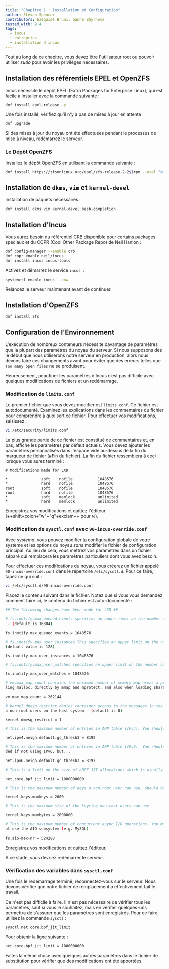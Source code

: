 ```yaml
---
title: "Chapitre 1 : Installation et Configuration"
author: Steven Spencer
contributors: Ezequiel Bruni, Ganna Zhyrnova
tested_with: 9.4
tags:
  - incus
  - entreprise
  - installation d'incus
---
```


Tout au long de ce chapitre, vous devez être l'utilisateur root ou pouvoir utiliser _sudo_ pour avoir les privilèges nécessaires.

## Installation des référentiels EPEL et OpenZFS

Incus nécessite le dépôt EPEL (Extra Packages for Enterprise Linux), qui est facile à installer avec la commande suivante :

```bash
dnf install epel-release -y
```

Une fois installé, vérifiez qu'il n'y a pas de mises à jour en attente :

```bash
dnf upgrade
```

Si des mises à jour du noyau ont été effectuées pendant le processus de mise à niveau, redémarrez le serveur.

### Le Dépôt OpenZFS

Installez le dépôt OpenZFS en utilisant la commande suivante :

```bash
dnf install https://zfsonlinux.org/epel/zfs-release-2-2$(rpm --eval "%{dist}").noarch.rpm
```

## Installation de `dkms`, `vim` et `kernel-devel`

Installation de paquets nécessaires :

```bash
dnf install dkms vim kernel-devel bash-completion
```

## Installation d'Incus

Vous aurez besoin du référentiel CRB disponible pour certains packages spéciaux et du COPR (Cool Other Package Repo) de Neil Hanlon :

```bash
dnf config-manager --enable crb
dnf copr enable neil/incus
dnf install incus incus-tools
```

Activez et démarrez le service `incus`  :

```bash
systemctl enable incus --now
```

Relancez le serveur maintenant avant de continuer.

## Installation d'OpenZFS

```bash
dnf install zfs
```

## Configuration de l'Environnement

L'exécution de nombreux conteneurs nécessite davantage de paramètres que la plupart des paramètres du noyau du serveur. Si nous supposons dès le début que nous utiliserons notre serveur en production, alors nous devons faire ces changements avant pour éviter que des erreurs telles que `Too many open files` ne se produisent.

Heureusement, peaufiner les paramètres d’Incus n’est pas difficile avec quelques modifications de fichiers et un redémarrage.

### Modification de `limits.conf`

Le premier fichier que vous devez modifier est `limits.conf`. Ce fichier est autodocumenté. Examinez les explications dans les commentaires du fichier pour comprendre à quoi sert ce fichier. Pour effectuer vos modifications, saisissez :

```bash
vi /etc/security/limits.conf
```

La plus grande partie de ce fichier est constitué de commentaires et, en bas, affiche les paramètres par défaut actuels. Vous devez ajouter les paramètres personnalisés dans l'espace vide au-dessus de la fin du marqueur de fichier (#Fin du fichier). La fin du fichier ressemblera à ceci lorsque vous aurez terminé :

```text
# Modifications made for LXD

*               soft    nofile           1048576
*               hard    nofile           1048576
root            soft    nofile           1048576
root            hard    nofile           1048576
*               soft    memlock          unlimited
*               hard    memlock          unlimited
```

Enregistrez vos modifications et quittez l'éditeur (++shift+colon+"w"+"q"+exclam++ pour _vi_).

### Modification de `sysctl.conf` avec `90-incus-override.conf`

Avec _systemd_, vous pouvez modifier la configuration globale de votre système et les options du noyau _sans_ modifier le fichier de configuration principal. Au lieu de cela, vous mettrez vos paramètres dans un fichier séparé qui remplacera les paramètres particuliers dont vous avez besoin.

Pour effectuer ces modifications du noyau, vous créerez un fichier appelé `90-incus-override.conf` dans le répertoire `/etc/sysctl.d`. Pour ce faire, tapez ce qui suit :

```bash
vi /etc/sysctl.d/90-incus-override.conf
```

Placez le contenu suivant dans le fichier. Notez que si vous vous demandez comment faire ici, le contenu du fichier est auto-documenté :

```bash
## The following changes have been made for LXD ##

# fs.inotify.max_queued_events specifies an upper limit on the number of events that can be queued to the corresponding inotify instance
 - (default is 16384)

fs.inotify.max_queued_events = 1048576

# fs.inotify.max_user_instances This specifies an upper limit on the number of inotify instances that can be created per real user ID -
(default value is 128)

fs.inotify.max_user_instances = 1048576

# fs.inotify.max_user_watches specifies an upper limit on the number of watches that can be created per real user ID - (default is 8192)

fs.inotify.max_user_watches = 1048576

# vm.max_map_count contains the maximum number of memory map areas a process may have. Memory map areas are used as a side-effect of cal
ling malloc, directly by mmap and mprotect, and also when loading shared libraries - (default is 65530)

vm.max_map_count = 262144

# kernel.dmesg_restrict denies container access to the messages in the kernel ring buffer. Please note that this also will deny access t
o non-root users on the host system - (default is 0)

kernel.dmesg_restrict = 1

# This is the maximum number of entries in ARP table (IPv4). You should increase this if you create over 1024 containers.

net.ipv4.neigh.default.gc_thresh3 = 8192

# This is the maximum number of entries in ARP table (IPv6). You should increase this if you plan to create over 1024 containers.Not nee
ded if not using IPv6, but...

net.ipv6.neigh.default.gc_thresh3 = 8192

# This is a limit on the size of eBPF JIT allocations which is usually set to PAGE_SIZE * 40000. Set this to 1000000000 if you are running Rocky Linux 9.x

net.core.bpf_jit_limit = 1000000000

# This is the maximum number of keys a non-root user can use, should be higher than the number of containers

kernel.keys.maxkeys = 2000

# This is the maximum size of the keyring non-root users can use

kernel.keys.maxbytes = 2000000

# This is the maximum number of concurrent async I/O operations. You might need to increase it further if you have a lot of workloads th
at use the AIO subsystem (e.g. MySQL)

fs.aio-max-nr = 524288
```

Enregistrez vos modifications et quittez l'éditeur.

À ce stade, vous devriez redémarrer le serveur.

### Vérification des variables dans `sysctl.conf`

Une fois le redémarrage terminé, reconnectez-vous sur le serveur. Nous devons vérifier que notre fichier de remplacement a effectivement fait le travail.

Ce n'est pas difficile à faire. Il n'est pas nécessaire de vérifier tous les paramètres, sauf si vous le souhaitez, mais en vérifier quelques-uns permettra de s'assurer que les paramètres sont enregistrés. Pour ce faire, utilisez la commande `sysctl` :

```bash
sysctl net.core.bpf_jit_limit
```

Pour obtenir la ligne suivante :

```bash
net.core.bpf_jit_limit = 1000000000 
```

Faites la même chose avec quelques autres paramètres dans le fichier de substitution pour vérifier que des modifications ont été apportées.
